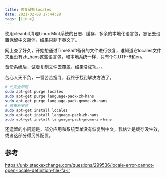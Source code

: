 ```yaml
---
title: 修复破损locales
date: 2021-02-08 17:44:28
tags: [Linux]
---
```


使用cleanbit清理Linux Mint系统的日志、缓存、多余的本地化语言包，忘记去设置保留中文简体，结果只剩下英文了。

网上查了好久，开始想通过TimeShift备份的文件进行恢复，谁知道它locales文件夹里没有zh_hans这些语言包，和本地系统一样，只有个C.UTF-8和en。

备份系统后，试着复制文件去覆盖，结果没成功。。。

<!-- more -->

苦心人天不负，一番苦苦搜寻，我终于找到解决方法了。

```bash
# 先完全卸载
sudo apt-get purge locales
sudo apt-get purge language-pack-zh-hans
sudo apt-get purge language-pack-gnome-zh-hans
# 再重新安装
sudo apt-get install locales
sudo apt-get install language-pack-zh-hans
sudo apt-get install language-pack-gnome-zh-hans
```

还遗留的小问题是，部分应用和系统菜单没有恢复到中文，我估计是缓存没生效，或者这部分得另外配置。

## 参考

https://unix.stackexchange.com/questions/299536/locale-error-cannot-open-locale-definition-file-fa-ir